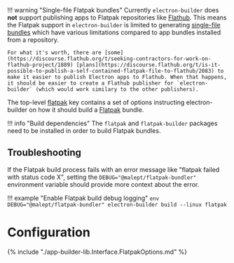 !!! warning "Single-file Flatpak bundles"
    Currently `electron-builder` does **not** support publishing apps to Flatpak repositories like [Flathub](https://flathub.org/). This means the Flatpak support in `electron-builder` is limited to generating [single-file bundles](https://docs.flatpak.org/en/latest/single-file-bundles.html) which have various limitations compared to app bundles installed from a repository.

    For what it's worth, there are [some](https://discourse.flathub.org/t/seeking-contractors-for-work-on-flathub-project/1889) [plans](https://discourse.flathub.org/t/is-it-possible-to-publish-a-self-contained-flatpak-file-to-flathub/2083) to make it easier to publish Electron apps to Flathub. When that happens, it should be easier to create a Flathub publisher for `electron-builder` (which would work similary to the other publishers).

The top-level [flatpak](configuration.md#Configuration-flatpak) key contains a set of options instructing electron-builder on how it should build a [Flatpak](https://flatpak.org/) bundle.

!!! info "Build dependencies"
    The `flatpak` and `flatpak-builder` packages need to be installed in order to build Flatpak bundles.

## Troubleshooting

If the Flatpak build process fails with an error message like "flatpak failed with status code X", setting the `DEBUG="@malept/flatpak-bundler"` environment variable should provide more context about the error.

!!! example "Enable Flatpak build debug logging"
    `env DEBUG="@malept/flatpak-bundler" electron-builder build --linux flatpak`

# Configuration

{% include "./app-builder-lib.Interface.FlatpakOptions.md" %}
